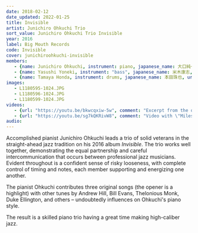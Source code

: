```yaml
---
date: 2018-02-12
date_updated: 2022-01-25
title: Invisible
artist: Junichiro Ohkuchi Trio
sort_value: Junichiro Ohkuchi Trio Invisible
year: 2016
label: Big Mouth Records
code: Invisible
cover: junichiroohkuchi-invisible
members: 
   - {name: Junichiro Ohkuchi, instrument: piano, japanese_name: 大口純一郎, url: "https://pianistjohkuchi.blogspot.com"}
   - {name: Yasushi Yoneki, instrument: "bass", japanese_name: 米木康志, url: "https://www.catfish-records.jp/product/27801"}
   - {name: Tamaya Honda, instrument: drums, japanese_name: 本田珠也, url: "http://tamayahonda.blogspot.com/"}
images:
   - L1180595-1024.JPG
   - L1180596-1024.JPG
   - L1180599-1024.JPG
videos: 
   - {url: "https://youtu.be/bkwcqxiw-5w", comment: "Excerpt from the opening track \"Sopa de Ajo\" by the Junichiro Ohkuchi Trio"}
   - {url: "https://youtu.be/sg7kQKRivW8", comment: "Video with \"Miles Ahead\", track five from this album"}
audio:
---
```

Accomplished pianist Junichiro Ohkuchi leads a trio of solid veterans in the straight-ahead jazz tradition on his 2016 album *Invisible*. The trio works well together, demonstrating the equal partnership and careful intercommunication that occurs between professional jazz musicians. Evident throughout is a confident sense of risky looseness, with complete control of timing and notes, each member supporting and energizing one another.

The pianist Ohkuchi contributes three original songs (the opener is a highlight) with other tunes by Andrew Hill, Bill Evans, Thelonious Monk, Duke Ellington, and others – undoubtedly influences on Ohkuchi's piano style.

The result is a skilled piano trio having a great time making high-caliber jazz.